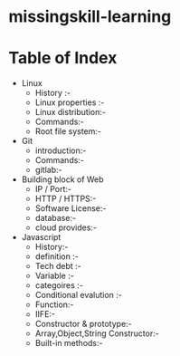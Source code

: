 # missingskill-learning
# **Table of Index**

- Linux
   - History :-
   - Linux properties :-
   - Linux distribution:-
   - Commands:-
   - Root file system:-
- Git
  - introduction:-
  - Commands:-
  - gitlab:- 
- Building block of Web
   - IP / Port:- 
   - HTTP / HTTPS:-
   - Software License:-
   - database:-
   - cloud provides:-
- Javascript
  - History:-
  - definition :-
  - Tech debt :-
  - Variable :-
  - categoires :-
  - Conditional evalution :-
  - Function:-
  - IIFE:-
  - Constructor & prototype:-
  - Array,Object,String Constructor:-
  -  Built-in methods:-

